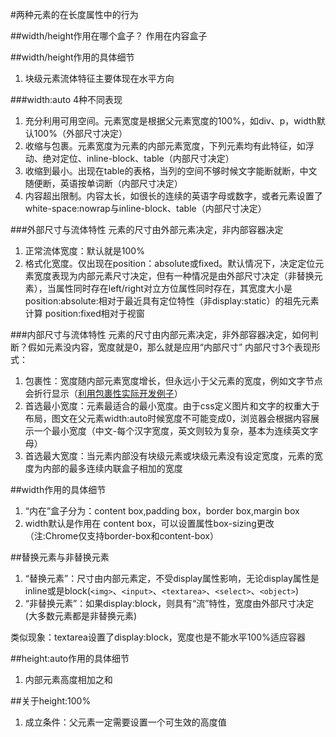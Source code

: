 #两种元素的在长度属性中的行为

##width/height作用在哪个盒子？
作用在内容盒子

##width/height作用的具体细节
1.  块级元素流体特征主要体现在水平方向

###width:auto 4种不同表现
1. 充分利用可用空间。元素宽度是根据父元素宽度的100%，如div、p，width默认100%（外部尺寸决定）
1. 收缩与包裹。元素宽度为元素的内部元素宽度，下列元素均有此特征，如浮动、绝对定位、inline-block、table（内部尺寸决定）
1. 收缩到最小。出现在table的表格，当列的空间不够时候文字能断就断，中文随便断，英语按单词断（内部尺寸决定）
1. 内容超出限制。内容太长，如很长的连续的英语字母或数字，或者元素设置了white-space:nowrap与inline-block、table（内部尺寸决定）

###外部尺寸与流体特性
元素的尺寸由外部元素决定，非内部容器决定
1.  正常流体宽度：默认就是100%
1.  格式化宽度。仅出现在position：absolute或fixed。默认情况下，决定定位元素宽度表现为内部元素尺寸决定，但有一种情况是由外部尺寸决定（非替换元素），当属性同时存在left/right对立方位属性同时存在，其宽度大小是
position:absolute:相对于最近具有定位特性（非display:static）的祖先元素计算
position:fixed相对于视窗

###内部尺寸与流体特性
元素的尺寸由内部元素决定，非外部容器决定，如何判断？假如元素没内容，宽度就是0，那么就是应用“内部尺寸”
内部尺寸3个表现形式：
1.  包裹性：宽度随内部元素宽度增长，但永远小于父元素的宽度，例如文字节点会折行显示（[利用包裹性实际开发例子](https://demo.cssworld.cn/3/2-5.php)）
1. 首选最小宽度：元素最适合的最小宽度。由于css定义图片和文字的权重大于布局，图文在父元素width:auto时候宽度不可能变成0，浏览器会根据内容展示一个最小宽度（中文-每个汉字宽度，英文则较为复杂，基本为连续英文字母）
1.  首选最大宽度：当元素内部没有块级元素或块级元素没有设定宽度，元素的宽度为内部的最多连续内联盒子相加的宽度

##width作用的具体细节
1.  “内在”盒子分为：content box,padding box，border box,margin box
1.  width默认是作用在 content box，可以设置属性box-sizing更改（注:Chrome仅支持border-box和content-box）

##替换元素与非替换元素
1.  “替换元素”：尺寸由内部元素定，不受display属性影响，无论display属性是inline或是block(`<img>`、`<input>`、`<textarea>`、`<select>`、`<object>`)
1.  “非替换元素”：如果display:block，则具有“流”特性，宽度由外部尺寸决定(大多数元素都是非替换元素)

类似现象：textarea设置了display:block，宽度也是不能水平100%适应容器

##height:auto作用的具体细节
1.  内部元素高度相加之和

##关于height:100%
1.  成立条件：父元素一定需要设置一个可生效的高度值